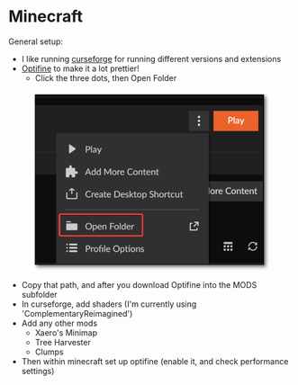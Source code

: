 # Minecraft

General setup:

* I like running [curseforge](https://www.curseforge.com/) for running different versions and extensions
* [Optifine](https://optifine.net/home) to make it a lot prettier!
  * Click the three dots, then Open Folder

<figure><img src="../.gitbook/assets/image.png" alt=""><figcaption></figcaption></figure>

* Copy that path, and after you download Optifine into the MODS subfolder
* In curseforge, add shaders (I'm currently using 'ComplementaryReimagined')
* Add any other mods
  * Xaero's Minimap
  * Tree Harvester
  * Clumps
* Then within minecraft set up optifine (enable it, and check performance settings)

